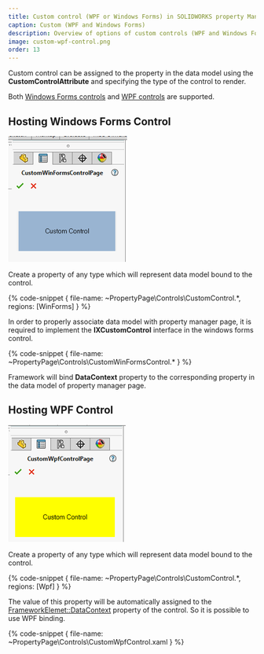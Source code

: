 ```yaml
---
title: Custom control (WPF or Windows Forms) in SOLIDWORKS property Manager Page
caption: Custom (WPF and Windows Forms)
description: Overview of options of custom controls (WPF and Windows Forms)
image: custom-wpf-control.png
order: 13
---
```

Custom control can be assigned to the property in the data model using the **CustomControlAttribute** and specifying the type of the control to render.

Both [Windows Forms controls](https://docs.microsoft.com/en-us/dotnet/api/system.windows.forms.usercontrol) and [WPF controls](https://docs.microsoft.com/en-us/dotnet/api/system.windows.controls.usercontrol) are supported.

## Hosting Windows Forms Control

![Windows Forms control hosted in the Property Manager Page](custom-winforms-control.png)

Create a property of any type which will represent data model bound to the control.

{% code-snippet { file-name: ~PropertyPage\Controls\CustomControl.*, regions: [WinForms] } %}

In order to properly associate data model with property manager page, it is required to implement the **IXCustomControl** interface in the windows forms control.

{% code-snippet { file-name: ~PropertyPage\Controls\CustomWinFormsControl.* } %}

Framework will bind **DataContext** property to the corresponding property in the data model of property manager page.

## Hosting WPF Control

![WPF control hosted in the Property Manager Page](custom-wpf-control.png)

Create a property of any type which will represent data model bound to the control.

{% code-snippet { file-name: ~PropertyPage\Controls\CustomControl.*, regions: [Wpf] } %}

The value of this property will be automatically assigned to the [FrameworkElemet::DataContext](https://docs.microsoft.com/en-us/dotnet/api/system.windows.frameworkelement.datacontext) property of the control. So it is possible to use WPF binding.

{% code-snippet { file-name: ~PropertyPage\Controls\CustomWpfControl.xaml } %}